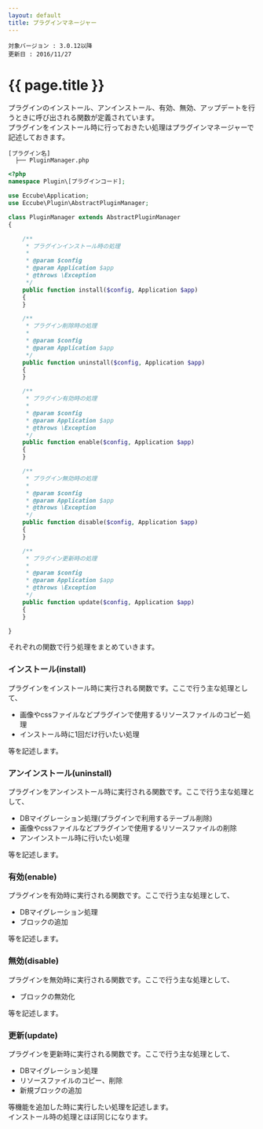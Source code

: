 ```yaml
---
layout: default
title: プラグインマネージャー
---
```


```
対象バージョン : 3.0.12以降
更新日 : 2016/11/27
```

# {{ page.title }}

プラグインのインストール、アンインストール、有効、無効、アップデートを行うときに呼び出される関数が定義されています。  
プラグインをインストール時に行っておきたい処理はプラグインマネージャーで記述しておきます。

```
[プラグイン名]
  ├── PluginManager.php
```


```php
<?php
namespace Plugin\[プラグインコード];

use Eccube\Application;
use Eccube\Plugin\AbstractPluginManager;

class PluginManager extends AbstractPluginManager
{

    /**
     * プラグインインストール時の処理
     *
     * @param $config
     * @param Application $app
     * @throws \Exception
     */
    public function install($config, Application $app)
    {
    }

    /**
     * プラグイン削除時の処理
     *
     * @param $config
     * @param Application $app
     */
    public function uninstall($config, Application $app)
    {
    }

    /**
     * プラグイン有効時の処理
     *
     * @param $config
     * @param Application $app
     * @throws \Exception
     */
    public function enable($config, Application $app)
    {
    }

    /**
     * プラグイン無効時の処理
     *
     * @param $config
     * @param Application $app
     * @throws \Exception
     */
    public function disable($config, Application $app)
    {
    }

    /**
     * プラグイン更新時の処理
     *
     * @param $config
     * @param Application $app
     * @throws \Exception
     */
    public function update($config, Application $app)
    {
    }

}
```

それぞれの関数で行う処理をまとめていきます。


### インストール(install)
プラグインをインストール時に実行される関数です。ここで行う主な処理として、

- 画像やcssファイルなどプラグインで使用するリソースファイルのコピー処理
- インストール時に1回だけ行いたい処理

等を記述します。

### アンインストール(uninstall)
プラグインをアンインストール時に実行される関数です。ここで行う主な処理として、

- DBマイグレーション処理(プラグインで利用するテーブル削除)
- 画像やcssファイルなどプラグインで使用するリソースファイルの削除
- アンインストール時に行いたい処理

等を記述します。


### 有効(enable)
プラグインを有効時に実行される関数です。ここで行う主な処理として、

- DBマイグレーション処理
- ブロックの追加

等を記述します。



### 無効(disable)
プラグインを無効時に実行される関数です。ここで行う主な処理として、

- ブロックの無効化

等を記述します。



### 更新(update)
プラグインを更新時に実行される関数です。ここで行う主な処理として、

- DBマイグレーション処理
- リソースファイルのコピー、削除
- 新規ブロックの追加

等機能を追加した時に実行したい処理を記述します。  
インストール時の処理とほぼ同じになります。

